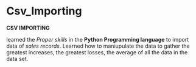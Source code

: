 # Csv_Importing

**CSV IMPORTING**

learned the _Proper skills_ in the **Python Programming language** to import data of _sales records_. Learned how to maniupulate the data to gather the greatest increases, the greatest losses, the average of all the data in the data set. 


